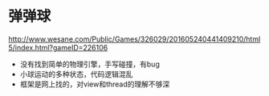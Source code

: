 # 弹弹球
http://www.wesane.com/Public/Games/326029/201605240441409210/html5/index.html?gameID=226106
- 没有找到简单的物理引擎，手写碰撞，有bug
- 小球运动的多种状态，代码逻辑混乱
- 框架是网上找的，对view和thread的理解不够深


